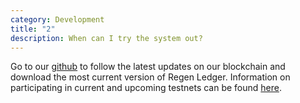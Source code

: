 ```yaml
---
category: Development
title: "2"
description: When can I try the system out?
---
```

Go to our [github](http://github.com/regen-network/regen-ledger) to follow the latest updates on our blockchain and download the most current version of Regen Ledger. Information on participating in current and upcoming testnets can be found [here](http://github.com/regen-network/testnets).